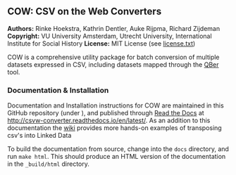 ## COW: CSV on the Web Converters
**Authors:**    Rinke Hoekstra, Kathrin Dentler, Auke Rijpma, Richard Zijdeman
**Copyright:**  VU University Amsterdam, Utrecht University, International Institute for Social History
**License:**    MIT License (see [license.txt](license.txt))

COW is a comprehensive utility package for batch  conversion of multiple datasets expressed in CSV, including datasets mapped through the [QBer](https://github.com/CLARIAH/QBer) tool.

### Documentation & Installation

Documentation and Installation instructions for COW are maintained in this GitHub repository (under <docs>), and published through [Read the Docs](http://readthedocs.org) at <http://csvw-converter.readthedocs.io/en/latest/>. As an addition to this documentation the [wiki](https://github.com/CLARIAH/COW/wiki) provides more hands-on examples of transposing csv's into Linked Data

To build the documentation from source, change into the `docs` directory, and run `make html`. This should produce an HTML version of the documentation in the `_build/html` directory.
